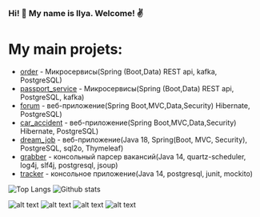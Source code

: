 ### Hi! 👋 My name is Ilya. Welcome! ✌️

# My main projets:

* [order](https://github.com/ferveks3509/job4j_order) - Микросервисы(Spring (Boot,Data) REST api, kafka, PostgreSQL)
* [passport_service](https://github.com/ferveks3509/passport) -  Микросервисы(Spring (Boot,Data) REST api, PostgreSQL, kafka)
* [forum](https://github.com/ferveks3509/job4j_forum) - веб-приложение(Spring Boot,MVC,Data,Security) Hibernate, PostgreSQL)
* [car_accident](https://github.com/ferveks3509/car_accidents_new) - веб-приложение(Spring Boot,MVC,Data,Security) Hibernate, PostgreSQL)
* [dream_job](https://github.com/ferveks3509/dreamjob) - веб-приложение(Java 18, Spring(Boot, MVC, Security), PostgreSQL, sql2o, Thymeleaf)
* [grabber](https://github.com/ferveks3509/job4j_grabber) - консольный парсер вакансий(Java 14, quartz-scheduler, log4j, slf4j, postgresql, jsoup)
* [tracker](https://github.com/ferveks3509/job4j_tracker) - консольное приложение(Java 14, postgresql, junit, mockito)

![Top Langs](https://github-readme-stats.vercel.app/api/top-langs/?username=ferveks3509&layout=compact)
![Github stats](https://github-readme-stats.vercel.app/api?username=ferveks3509&hide=stars,prs,issues,contribs)

![alt text](https://img.shields.io/badge/java-%3E%3D8-orange)
![alt text](https://img.shields.io/badge/maven-3-orange)
![alt text](https://img.shields.io/badge/PostgresSQL-%3E%3D9-orange)
![alt text](https://img.shields.io/badge/Junit-5-orange)
